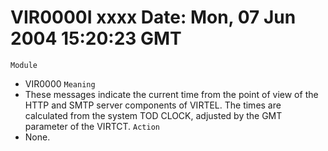 # VIR0000I xxxx Date: Mon, 07 Jun 2004 15:20:23 GMT
`Module`
- VIR0000
`Meaning`
- These messages indicate the current time from the point of view of the HTTP and SMTP server components of VIRTEL. The times are calculated from the system TOD CLOCK, adjusted by the GMT parameter of the VIRTCT.
`Action`
- None.

